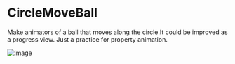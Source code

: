 # CircleMoveBall
Make animators of a ball that moves along the circle.It could be improved as a progress view.  Just a practice for property animation.

![image](https://github.com/sty00/CircleMoveBall/src/main/res/drawable/result.gif)
